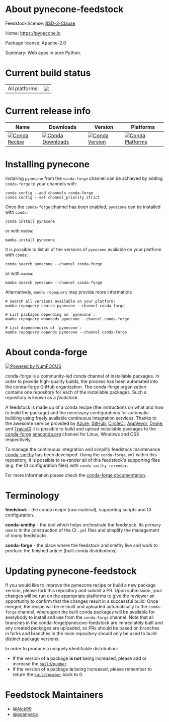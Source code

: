 About pynecone-feedstock
========================

Feedstock license: [BSD-3-Clause](https://github.com/conda-forge/pynecone-feedstock/blob/main/LICENSE.txt)

Home: https://pynecone.io

Package license: Apache-2.0

Summary: Web apps in pure Python.

Current build status
====================


<table><tr><td>All platforms:</td>
    <td>
      <a href="https://dev.azure.com/conda-forge/feedstock-builds/_build/latest?definitionId=19049&branchName=main">
        <img src="https://dev.azure.com/conda-forge/feedstock-builds/_apis/build/status/pynecone-feedstock?branchName=main">
      </a>
    </td>
  </tr>
</table>

Current release info
====================

| Name | Downloads | Version | Platforms |
| --- | --- | --- | --- |
| [![Conda Recipe](https://img.shields.io/badge/recipe-pynecone-green.svg)](https://anaconda.org/conda-forge/pynecone) | [![Conda Downloads](https://img.shields.io/conda/dn/conda-forge/pynecone.svg)](https://anaconda.org/conda-forge/pynecone) | [![Conda Version](https://img.shields.io/conda/vn/conda-forge/pynecone.svg)](https://anaconda.org/conda-forge/pynecone) | [![Conda Platforms](https://img.shields.io/conda/pn/conda-forge/pynecone.svg)](https://anaconda.org/conda-forge/pynecone) |

Installing pynecone
===================

Installing `pynecone` from the `conda-forge` channel can be achieved by adding `conda-forge` to your channels with:

```
conda config --add channels conda-forge
conda config --set channel_priority strict
```

Once the `conda-forge` channel has been enabled, `pynecone` can be installed with `conda`:

```
conda install pynecone
```

or with `mamba`:

```
mamba install pynecone
```

It is possible to list all of the versions of `pynecone` available on your platform with `conda`:

```
conda search pynecone --channel conda-forge
```

or with `mamba`:

```
mamba search pynecone --channel conda-forge
```

Alternatively, `mamba repoquery` may provide more information:

```
# Search all versions available on your platform:
mamba repoquery search pynecone --channel conda-forge

# List packages depending on `pynecone`:
mamba repoquery whoneeds pynecone --channel conda-forge

# List dependencies of `pynecone`:
mamba repoquery depends pynecone --channel conda-forge
```


About conda-forge
=================

[![Powered by
NumFOCUS](https://img.shields.io/badge/powered%20by-NumFOCUS-orange.svg?style=flat&colorA=E1523D&colorB=007D8A)](https://numfocus.org)

conda-forge is a community-led conda channel of installable packages.
In order to provide high-quality builds, the process has been automated into the
conda-forge GitHub organization. The conda-forge organization contains one repository
for each of the installable packages. Such a repository is known as a *feedstock*.

A feedstock is made up of a conda recipe (the instructions on what and how to build
the package) and the necessary configurations for automatic building using freely
available continuous integration services. Thanks to the awesome service provided by
[Azure](https://azure.microsoft.com/en-us/services/devops/), [GitHub](https://github.com/),
[CircleCI](https://circleci.com/), [AppVeyor](https://www.appveyor.com/),
[Drone](https://cloud.drone.io/welcome), and [TravisCI](https://travis-ci.com/)
it is possible to build and upload installable packages to the
[conda-forge](https://anaconda.org/conda-forge) [anaconda.org](https://anaconda.org/)
channel for Linux, Windows and OSX respectively.

To manage the continuous integration and simplify feedstock maintenance
[conda-smithy](https://github.com/conda-forge/conda-smithy) has been developed.
Using the ``conda-forge.yml`` within this repository, it is possible to re-render all of
this feedstock's supporting files (e.g. the CI configuration files) with ``conda smithy rerender``.

For more information please check the [conda-forge documentation](https://conda-forge.org/docs/).

Terminology
===========

**feedstock** - the conda recipe (raw material), supporting scripts and CI configuration.

**conda-smithy** - the tool which helps orchestrate the feedstock.
                   Its primary use is in the construction of the CI ``.yml`` files
                   and simplify the management of *many* feedstocks.

**conda-forge** - the place where the feedstock and smithy live and work to
                  produce the finished article (built conda distributions)


Updating pynecone-feedstock
===========================

If you would like to improve the pynecone recipe or build a new
package version, please fork this repository and submit a PR. Upon submission,
your changes will be run on the appropriate platforms to give the reviewer an
opportunity to confirm that the changes result in a successful build. Once
merged, the recipe will be re-built and uploaded automatically to the
`conda-forge` channel, whereupon the built conda packages will be available for
everybody to install and use from the `conda-forge` channel.
Note that all branches in the conda-forge/pynecone-feedstock are
immediately built and any created packages are uploaded, so PRs should be based
on branches in forks and branches in the main repository should only be used to
build distinct package versions.

In order to produce a uniquely identifiable distribution:
 * If the version of a package **is not** being increased, please add or increase
   the [``build/number``](https://docs.conda.io/projects/conda-build/en/latest/resources/define-metadata.html#build-number-and-string).
 * If the version of a package **is** being increased, please remember to return
   the [``build/number``](https://docs.conda.io/projects/conda-build/en/latest/resources/define-metadata.html#build-number-and-string)
   back to 0.

Feedstock Maintainers
=====================

* [@Alek99](https://github.com/Alek99/)
* [@goanpeca](https://github.com/goanpeca/)

